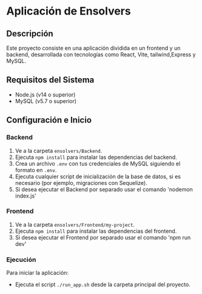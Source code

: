 # Aplicación de Ensolvers

## Descripción
Este proyecto consiste en una aplicación dividida en un frontend y un backend, desarrollada con tecnologías como React, Vite, tailwind,Express y MySQL.

## Requisitos del Sistema
- Node.js (v14 o superior)
- MySQL (v5.7 o superior)

## Configuración e Inicio

### Backend
1. Ve a la carpeta `ensolvers/Backend`.
2. Ejecuta `npm install` para instalar las dependencias del backend.
3. Crea un archivo `.env` con tus credenciales de MySQL siguiendo el formato en `.env`.
4. Ejecuta cualquier script de inicialización de la base de datos, si es necesario (por ejemplo, migraciones con Sequelize).
5. Si desea ejecutar el Backend por separado usar el comando 'nodemon index.js'

### Frontend
1. Ve a la carpeta `ensolvers/Frontend/my-project`.
2. Ejecuta `npm install` para instalar las dependencias del frontend.
3. Si desea ejecutar el Frontend por separado usar el comando 'npm run dev'

### Ejecución
Para iniciar la aplicación:

- Ejecuta el script `./run_app.sh` desde la carpeta principal del proyecto.